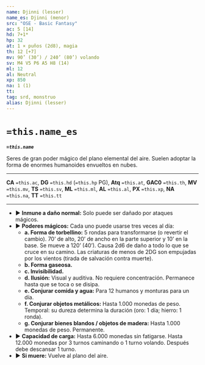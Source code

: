 ```yaml
---
name: Djinni (lesser)
name_es: Djinni (menor)
src: "OSE - Basic Fantasy"
ac: 5 [14]
hd: 7+1*
hp: 32
at: 1 × puños (2d8), magia
th: 12 [+7]
mv: 90’ (30’) / 240’ (80’) volando
sv: M4 V5 P6 A5 H8 (14)
ml: 12
al: Neutral
xp: 850
na: 1 (1)
tt: 
tag: srd, monstruo
alias: Djinni (lesser)
---
```

# `=this.name_es` 

**_`=this.name`_**

Seres de gran poder mágico del plano elemental del aire. Suelen adoptar la forma de enormes humanoides envueltos en nubes.

---
**CA** `=this.ac`, **DG** `=this.hd` (`=this.hp` PG), **Atq** `=this.at`, **GAC0** `=this.th`, **MV** `=this.mv`, **TS** `=this.sv`, **ML** `=this.ml`, **AL** `=this.al`, **PX** `=this.xp`, **NA** `=this.na`, **TT** `=this.tt`

---

- ▶ **Inmune a daño normal:** Solo puede ser dañado por ataques mágicos. 
- ▶ **Poderes mágicos:** Cada uno puede usarse tres veces al día:
	- **a. Forma de torbellino:** 5 rondas para transformarse (o revertir el cambio). 70’ de alto, 20’ de ancho en la parte superior y 10’ en la base. Se mueve a 120’ (40’). Causa 2d6 de daño a todo lo que se cruce en su camino. Las criaturas de menos de 2DG son empujadas por los vientos (tirada de salvación contra muerte).
	- **b. Forma gaseosa.**
	- **c. Invisibilidad.**
	- **d. Ilusión:** Visual y auditiva. No requiere concentración. Permanece hasta que se toca o se disipa.
	- **e. Conjurar comida y agua:** Para 12 humanos y monturas para un día.
	- **f. Conjurar objetos metálicos:** Hasta 1.000 monedas de peso. Temporal: su dureza determina la duración (oro: 1 día; hierro: 1 ronda).
	- **g. Conjurar bienes blandos / objetos de madera:** Hasta 1.000 monedas de peso. Permanente. 
- ▶ **Capacidad de carga:** Hasta 6.000 monedas sin fatigarse. Hasta 12.000 monedas por 3 turnos caminando o 1 turno volando. Después debe descansar 1 turno. 
- ▶ **Si muere:** Vuelve al plano del aire.